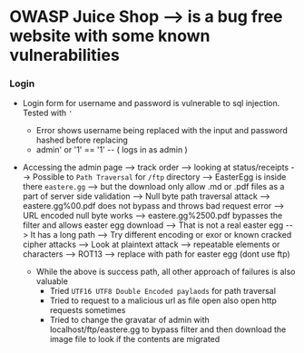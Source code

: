 # OWASP Juice Shop --> is a bug free website with some known vulnerabilities

### Login
* Login form for username and password is vulnerable to sql injection. Tested with `'`
  - Error shows username being replaced with the input and password hashed before replacing
  - admin' or '1' == '1' -- ( logs in as admin )

* Accessing the admin page --> track order --> looking at status/receipts --> Possible to `Path Traversal` for `/ftp` directory --> EasterEgg is inside there `eastere.gg` --> but the download only allow .md or .pdf files as a part of server side validation --> Null byte path traversal attack --> eastere.gg%00.pdf does not bypass and throws bad request error --> URL encoded null byte works --> eastere.gg%2500.pdf bypasses the filter and allows easter egg download --> That is not a real easter egg --> It has a long path --> Try different encoding or exor or known cracked cipher attacks --> Look at plaintext attack --> repeatable elements or characters --> ROT13 --> replace with path for easter egg (dont use ftp)
  - While the above is success path, all other approach of failures is also valuable
    - Tried `UTF16 UTF8 Double Encoded paylaods` for path traversal 
    - Tried to request to a malicious url as file open also open http requests sometimes
    - Tried to change the gravatar of admin with localhost/ftp/eastere.gg to bypass filter and then download the image file to look if the contents are migrated